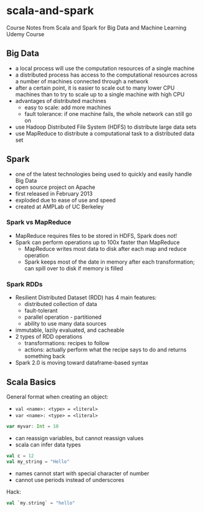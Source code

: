 # scala-and-spark

Course Notes from Scala and Spark for Big Data and Machine Learning Udemy Course

## Big Data

- a local process will use the computation resources of a single machine
- a distributed process has access to the computational resources across a number of machines connected through a network
- after a certain point, it is easier to scale out to many lower CPU machines than to try to scale up to a single machine with high CPU
- advantages of distributed machines
  - easy to scale: add more machines
  - fault tolerance: if one machine fails, the whole network can still go on
- use Hadoop Distributed File System (HDFS) to distribute large data sets
- use MapReduce to distribute a computational task to a distributed data set

## Spark

- one of the latest technologies being used to quickly and easily handle Big Data
- open source project on Apache
- first released in February 2013
- exploded due to ease of use and speed
- created at AMPLab of UC Berkeley

### Spark vs MapReduce

- MapReduce requires files to be stored in HDFS, Spark does not!
- Spark can perform operations up to 100x faster than MapReduce
  - MapReduce writes most data to disk after each map and reduce operation
  - Spark keeps most of the date in memory after each transformation; can spill over to disk if memory is filled

### Spark RDDs

- Resilient Distributed Dataset (RDD) has 4 main features:
  - distributed collection of data
  - fault-tolerant
  - parallel operation - partitioned
  - ability to use many data sources
- immutable, lazily evaluated, and cacheable
- 2 types of RDD operations
  - transformations: recipes to follow
  - actions: actually perform what the recipe says to do and returns something back
- Spark 2.0 is moving toward dataframe-based syntax

## Scala Basics

General format when creating an object:

- `val <name>: <type> = <literal>`
- `var <name>: <type> = <literal>`

```scala
var myvar: Int = 10
```

- can reassign variables, but cannot reassign values
- scala can infer data types

```scala
val c = 12
val my_string = "Hello"
```

- names cannot start with special character of number
- cannot use periods instead of underscores

Hack:

```scala
val `my.string` = "hello"
```
